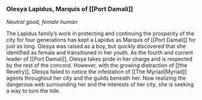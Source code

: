 ### Olesya Lapidus, Marquis of [[Port Damali]]

_Neutral good, female human_

The Lapidus family’s work in protecting and continuing the prosperity of the city for four generations has kept a Lapidus as Marquis of [[Port Damali]] for just as long. Olesya was raised as a boy, but quickly discovered that she identified as female and transitioned in her youth. As the fourth and current leader of [[Port Damali]], Olesya takes pride in her charge and is respected by the rest of the concord. However, with the growing distraction of [[the Revelry]], Olesya failed to notice the infestation of [[The Myriad|Myriad]] agents throughout her city and the guilds beneath her. Now realizing the dangerous web surrounding her and the interests of her city, she is seeking a way to turn the tide.